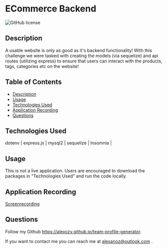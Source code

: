 # ECommerce Backend

 ![GitHub license](https://img.shields.io/badge/license-MIT-blue.svg)

## **Description**
A usable website is only as good as it's backend functionality! With this challenge we were tasked with creating the models (via sequelize) and api routes (utilizing express) to ensure that users can interact with the products, tags, categories etc on the website! 


## Table of Contents
  * [Description](#description)
  * [Usage](#usage)
  * [Technologies Used](#technologies-used)
  * [Application Recording](#liveapplication)
  * [Questions](#questions)


## Technologies Used
dotenv | express.js | mysql2 | sequelize | Insomnia | 

## Usage
This is not a live application. Users are encouraged to download the packages in "Technologies Used" and run the code locally.

## Application Recording

[Screenrecording]()


## Questions
Follow my Github https://alexozy.github.io/team-profile-generator.

If you want to contact me you can reach me at alexanoz@outlook.com .

